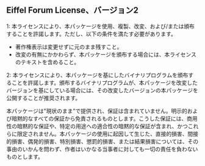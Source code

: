 Eiffel Forum License、バージョン2
---------------------------------

1:
本ライセンスにより、本パッケージを使用、複製、改変、および/または頒布することを許諾します。ただし、以下の条件を満たす必要があります。

-   著作権表示は変更せずに元のまま残すこと。
-   改変の有無にかかわらず、本パッケージを頒布する場合には、本ライセンスのテキストを含めること。

2:
本ライセンスにより、本パッケージを基にしたバイナリプログラムを頒布することを許諾します。頒布するバイナリプログラムが、本パッケージを改変したバージョンを基にしている場合には、その改変したバージョンの本パッケージを公開することが推奨されます。

本パッケージは"現状のまま"で提供され、保証は含まれていません。明示的および暗黙的なすべての保証から免責されるものとします。こうした保証には、商用性の暗黙的な保証や、特定の用途への適合性の暗黙的な保証が含まれ、かつこれらに限定されません。本パッケージの使用に起因して生じた、直接的損害、間接的損害、偶発的損害、特別損害、懲罰的損害、または結果損害については、その事由のいかんを問わず、作者はいかなる当事者に対しても一切の責任を負わないものとします。
